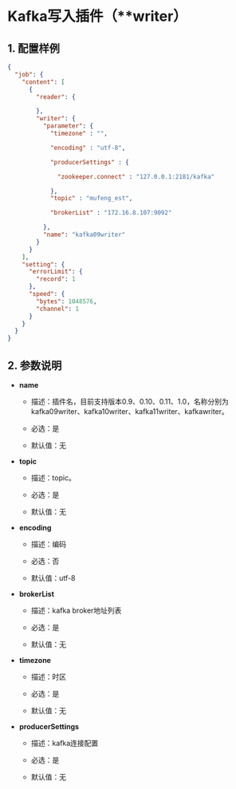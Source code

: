 # Kafka写入插件（**writer）

## 1. 配置样例

```json
{
  "job": {
    "content": [
      {
        "reader": {

        },
        "writer": {
          "parameter": {
            "timezone" : "",

            "encoding" : "utf-8",

            "producerSettings" : {

              "zookeeper.connect" : "127.0.0.1:2181/kafka"

            },
            "topic" : "mufeng_est",

            "brokerList" : "172.16.8.107:9092"

          },
          "name": "kafka09writer"
        }
      }
    ],
    "setting": {
      "errorLimit": {
        "record": 1
      },
      "speed": {
        "bytes": 1048576,
        "channel": 1
      }
    }
  }
}
```

## 2. 参数说明

* **name**
  
  * 描述：插件名，目前支持版本0.9、0.10、0.11、1.0，名称分别为 kafka09writer、kafka10writer、kafka11writer、kafkawriter。
  
  * 必选：是 
  
  * 默认值：无 

* **topic**
  
  * 描述：topic。
  
  * 必选：是
  
  * 默认值：无

* **encoding**
  
  * 描述：编码
  
  * 必选：否
  
  * 默认值：utf-8

* **brokerList**
  
  * 描述：kafka broker地址列表 
  
  * 必选：是
  
  * 默认值：无

* **timezone**
  
  * 描述：时区
  
  * 必选：是
  
  * 默认值：无

* **producerSettings**
  
  * 描述：kafka连接配置
  
  * 必选：是
  
  * 默认值：无

